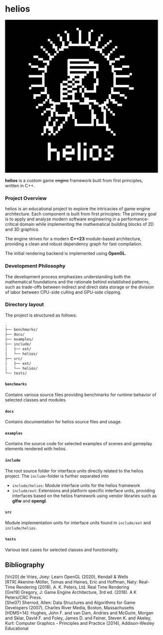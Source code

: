 # helios

![](./docs/logo.png)

**helios** is a custom game ~~engine~~ framework built from first principles, written in C++.

### Project Overview
helios is an educational project to explore the intricacies of game engine architecture. Each component is built from first principles: The primary goal is to apply and analyze modern software engineering in a performance-critical domain while implementing the mathematical building blocks of 2D and 3D graphics.

The engine strives for a modern **C++23** module-based architecture, providing a clean and robust dependency graph for fast compilation. 

The initial rendering backend is implemented using **OpenGL**.

### Development Philosophy
The development process emphasizes understanding both the mathematical foundations and the rationale behind established patterns, such as trade-offs between indirect and direct data storage or the division of labor between CPU-side culling and GPU-side clipping.


### Directory layout

The project is structured as follows:

```
.
├── benchmarks/
├── docs/
├── examples/
├── include/
│   ├── ext/
│   └── helios/
├── src/
│   ├── ext/
│   └── helios/
└── tests/
```

#### `benchmarks`
Contains various source files providing benchmarks for runtime behavior of selected classes and modules.

#### `docs`
Contains documentation for helios source files and usage. 

#### `examples`
Contains the source code for selected examples of scenes and gameplay elements rendered with helios.

#### `include`
The root source folder for interface units directly related to the helios project. The `include`-folder is further separated into

 - `include/helios`: Module interface units for the helios framework
 - `include/ext`: Extensions and platform specific interface units, providing interfaces based on the helios framework using vendor libraries such as **glfw** and **opengl**.

#### `src`
Module implementation units for interface units found in `include/ext` and `include/helios`.

#### `tests`
Various test cases for selected classes and functionality.


## Bibliography
[Vri20] de Vries, Joey: Learn OpenGL (2020), Kendall & Wells
\
[RTR] Akenine-Möller, Tomas and Haines, Eric and Hoffman, Naty: Real-Time Rendering (2018), A. K. Peters, Ltd.  Real Time Rendering
\
[Gre19] Gregory, J: Game Engine Architecture, 3rd ed. (2018). A K Peters/CRC Press. 
\
[She07] Sherrod, Allen: Data Structures and Algorithms for Game Developers (2007), Charles River Media, Boston, Massachusetts 
\
[HDMS+14]: Hughes, John F. and van Dam, Andries and McGuire, Morgan and Sklar, David F. and Foley, James D. and Feiner, Steven K. and Akeley, Kurt: Computer Graphics - Principles and Practice (2014), Addison-Wesley Educational 